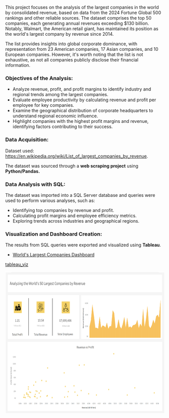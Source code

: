 This project focuses on the analysis of the largest companies in the world by consolidated revenue, based on data from the 2024 Fortune Global 500 rankings and other reliable sources. The dataset comprises the top 50 companies, each generating annual revenues exceeding $130 billion. Notably, Walmart, the American retail giant, has maintained its position as the world's largest company by revenue since 2014.

The list provides insights into global corporate dominance, with representation from 23 American companies, 17 Asian companies, and 10 European companies. However, it's worth noting that the list is not exhaustive, as not all companies publicly disclose their financial information.

### Objectives of the Analysis:

- Analyze revenue, profit, and profit margins to identify industry and regional trends among the largest companies.
- Evaluate employee productivity by calculating revenue and profit per employee for key companies.
- Examine the geographical distribution of corporate headquarters to understand regional economic influence.
- Highlight companies with the highest profit margins and revenue, identifying factors contributing to their success.

### **Data Acquisition:**

Dataset used: https://en.wikipedia.org/wiki/List_of_largest_companies_by_revenue.

The dataset was sourced through a **web scraping project** using **Python/Pandas.**

### **Data Analysis with SQL:**

The dataset was imported into a SQL Server database and queries were used to perform various analyses, such as:

- Identifying top companies by revenue and profit.
- Calculating profit margins and employee efficiency metrics.
- Exploring trends across industries and geographical regions.

### **Visualization and Dashboard Creation:**

The results from SQL queries were exported and visualized using **Tableau**.
- [World's Largest Companies Dashboard](https://public.tableau.com/views/WorldsLargestCompaniesDashboard/Dashboard1?:language=en-US&publish=yes&:sid=&:redirect=auth&:display_count=n&:origin=viz_share_link)
      
[tableau_viz](https://github.com/vxhernandez/Python/blob/main/Analyzing%20the%20Worlds%20Largest%20Companies/largest_companies_dashboard.png)

<img src="https://github.com/vxhernandez/Python/blob/main/Analyzing%20the%20Worlds%20Largest%20Companies/largest_companies_dashboard.png" width="750" height="450">


 

